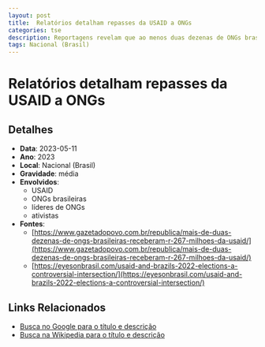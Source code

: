 ```yaml
---
layout: post
title:  Relatórios detalham repasses da USAID a ONGs
categories: tse
description: Reportagens revelam que ao menos duas dezenas de ONGs brasileiras receberam mais de R$ 267 milhões da USAID entre 2022-2024, com parte significativa destinada a iniciativas voltadas à comunicação, ativismo, minorias e políticas ambientais em contexto eleitoral.
tags: Nacional (Brasil)
---
```


# Relatórios detalham repasses da USAID a ONGs

## Detalhes
- **Data**: 2023-05-11
- **Ano**: 2023
- **Local**: Nacional (Brasil)
- **Gravidade**: média
- **Envolvidos**:
  - USAID
  - ONGs brasileiras
  - líderes de ONGs
  - ativistas
- **Fontes**:
  - [https://www.gazetadopovo.com.br/republica/mais-de-duas-dezenas-de-ongs-brasileiras-receberam-r-267-milhoes-da-usaid/](https://www.gazetadopovo.com.br/republica/mais-de-duas-dezenas-de-ongs-brasileiras-receberam-r-267-milhoes-da-usaid/)
  - [https://eyesonbrasil.com/usaid-and-brazils-2022-elections-a-controversial-intersection/](https://eyesonbrasil.com/usaid-and-brazils-2022-elections-a-controversial-intersection/)

## Links Relacionados
- [Busca no Google para o título e descrição](https://www.google.com/search?q=%22Alexandre%20de%20Moraes%22%20Relat%C3%B3rios%20detalham%20repasses%20da%20USAID%20a%20ONGs%20Reportagens%20revelam%20que%20ao%20menos%20duas%20dezenas%20de%20ONGs%20brasileiras%20receberam%20mais%20de%20R%24%20267%20milh%C3%B5es%20da%20USAID%20entre%202022-2024%2C%20com%20parte%20significativa%20destinada%20a%20iniciativas%20voltadas%20%C3%A0%20comunica%C3%A7%C3%A3o%2C%20ativismo%2C%20minorias%20e%20pol%C3%ADticas%20ambientais%20em%20contexto%20eleitoral.%20Nacional%20%28Brasil%29%202023)
- [Busca na Wikipedia para o título e descrição](https://en.wikipedia.org/w/index.php?search=%22Alexandre%20de%20Moraes%22%20Relat%C3%B3rios%20detalham%20repasses%20da%20USAID%20a%20ONGs%20Reportagens%20revelam%20que%20ao%20menos%20duas%20dezenas%20de%20ONGs%20brasileiras%20receberam%20mais%20de%20R%24%20267%20milh%C3%B5es%20da%20USAID%20entre%202022-2024%2C%20com%20parte%20significativa%20destinada%20a%20iniciativas%20voltadas%20%C3%A0%20comunica%C3%A7%C3%A3o%2C%20ativismo%2C%20minorias%20e%20pol%C3%ADticas%20ambientais%20em%20contexto%20eleitoral.%20Nacional%20%28Brasil%29%202023)
